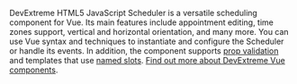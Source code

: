 DevExtreme HTML5 JavaScript Scheduler is&nbsp;a&nbsp;versatile scheduling component for Vue. Its main features include appointment editing, time zones support, vertical and horizontal orientation, and many more. You can use Vue syntax and techniques to&nbsp;instantiate and configure the Scheduler or&nbsp;handle its events. In&nbsp;addition, the component supports [prop validation](https://vuejs.org/v2/guide/components-props.html#Prop-Validation) and templates that use [named slots](https://vuejs.org/v2/guide/components-slots.html#Named-Slots). [Find out more about DevExtreme Vue components](/Documentation/Guide/Vue_Components/DevExtreme_Vue_Components/).
